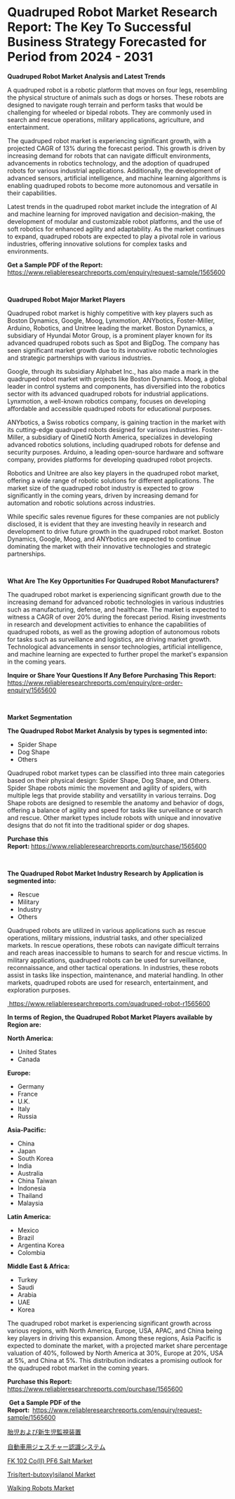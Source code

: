 <p><h1>Quadruped Robot Market Research Report: The Key To Successful Business Strategy Forecasted for Period from 2024 - 2031</h1></p><p><strong>Quadruped Robot Market Analysis and Latest Trends</strong></p>
<p><p>A quadruped robot is a robotic platform that moves on four legs, resembling the physical structure of animals such as dogs or horses. These robots are designed to navigate rough terrain and perform tasks that would be challenging for wheeled or bipedal robots. They are commonly used in search and rescue operations, military applications, agriculture, and entertainment.</p><p>The quadruped robot market is experiencing significant growth, with a projected CAGR of 13% during the forecast period. This growth is driven by increasing demand for robots that can navigate difficult environments, advancements in robotics technology, and the adoption of quadruped robots for various industrial applications. Additionally, the development of advanced sensors, artificial intelligence, and machine learning algorithms is enabling quadruped robots to become more autonomous and versatile in their capabilities.</p><p>Latest trends in the quadruped robot market include the integration of AI and machine learning for improved navigation and decision-making, the development of modular and customizable robot platforms, and the use of soft robotics for enhanced agility and adaptability. As the market continues to expand, quadruped robots are expected to play a pivotal role in various industries, offering innovative solutions for complex tasks and environments.</p></p>
<p><strong>Get a Sample PDF of the Report:&nbsp;</strong> <a href="https://www.reliableresearchreports.com/enquiry/request-sample/1565600">https://www.reliableresearchreports.com/enquiry/request-sample/1565600</a></p>
<p>&nbsp;</p>
<p><strong>Quadruped Robot Major Market Players</strong></p>
<p><p>Quadruped robot market is highly competitive with key players such as Boston Dynamics, Google, Moog, Lynxmotion, ANYbotics, Foster-Miller, Arduino, Robotics, and Unitree leading the market. Boston Dynamics, a subsidiary of Hyundai Motor Group, is a prominent player known for its advanced quadruped robots such as Spot and BigDog. The company has seen significant market growth due to its innovative robotic technologies and strategic partnerships with various industries.</p><p>Google, through its subsidiary Alphabet Inc., has also made a mark in the quadruped robot market with projects like Boston Dynamics. Moog, a global leader in control systems and components, has diversified into the robotics sector with its advanced quadruped robots for industrial applications. Lynxmotion, a well-known robotics company, focuses on developing affordable and accessible quadruped robots for educational purposes.</p><p>ANYbotics, a Swiss robotics company, is gaining traction in the market with its cutting-edge quadruped robots designed for various industries. Foster-Miller, a subsidiary of QinetiQ North America, specializes in developing advanced robotics solutions, including quadruped robots for defense and security purposes. Arduino, a leading open-source hardware and software company, provides platforms for developing quadruped robot projects.</p><p>Robotics and Unitree are also key players in the quadruped robot market, offering a wide range of robotic solutions for different applications. The market size of the quadruped robot industry is expected to grow significantly in the coming years, driven by increasing demand for automation and robotic solutions across industries.</p><p>While specific sales revenue figures for these companies are not publicly disclosed, it is evident that they are investing heavily in research and development to drive future growth in the quadruped robot market. Boston Dynamics, Google, Moog, and ANYbotics are expected to continue dominating the market with their innovative technologies and strategic partnerships.</p></p>
<p>&nbsp;</p>
<p><strong>What Are The Key Opportunities For Quadruped Robot Manufacturers?</strong></p>
<p><p>The quadruped robot market is experiencing significant growth due to the increasing demand for advanced robotic technologies in various industries such as manufacturing, defense, and healthcare. The market is expected to witness a CAGR of over 20% during the forecast period. Rising investments in research and development activities to enhance the capabilities of quadruped robots, as well as the growing adoption of autonomous robots for tasks such as surveillance and logistics, are driving market growth. Technological advancements in sensor technologies, artificial intelligence, and machine learning are expected to further propel the market's expansion in the coming years.</p></p>
<p><strong>Inquire or Share Your Questions If Any Before Purchasing This Report:</strong> <a href="https://www.reliableresearchreports.com/enquiry/pre-order-enquiry/1565600">https://www.reliableresearchreports.com/enquiry/pre-order-enquiry/1565600</a></p>
<p>&nbsp;</p>
<p><strong>Market Segmentation</strong></p>
<p><strong>The Quadruped Robot Market Analysis by types is segmented into:</strong></p>
<p><ul><li>Spider Shape</li><li>Dog Shape</li><li>Others</li></ul></p>
<p><p>Quadruped robot market types can be classified into three main categories based on their physical design: Spider Shape, Dog Shape, and Others. Spider Shape robots mimic the movement and agility of spiders, with multiple legs that provide stability and versatility in various terrains. Dog Shape robots are designed to resemble the anatomy and behavior of dogs, offering a balance of agility and speed for tasks like surveillance or search and rescue. Other market types include robots with unique and innovative designs that do not fit into the traditional spider or dog shapes.</p></p>
<p><strong>Purchase this Report:&nbsp;</strong><a href="https://www.reliableresearchreports.com/purchase/1565600">https://www.reliableresearchreports.com/purchase/1565600</a></p>
<p>&nbsp;</p>
<p><strong>The Quadruped Robot Market Industry Research by Application is segmented into:</strong></p>
<p><ul><li>Rescue</li><li>Military</li><li>Industry</li><li>Others</li></ul></p>
<p><p>Quadruped robots are utilized in various applications such as rescue operations, military missions, industrial tasks, and other specialized markets. In rescue operations, these robots can navigate difficult terrains and reach areas inaccessible to humans to search for and rescue victims. In military applications, quadruped robots can be used for surveillance, reconnaissance, and other tactical operations. In industries, these robots assist in tasks like inspection, maintenance, and material handling. In other markets, quadruped robots are used for research, entertainment, and exploration purposes.</p></p>
<p><a href="https://www.reliableresearchreports.com/quadruped-robot-r1565600">&nbsp;https://www.reliableresearchreports.com/quadruped-robot-r1565600</a></p>
<p><strong>In terms of Region, the Quadruped Robot Market Players available by Region are:</strong></p>
<p>
    <p> <strong> North America: </strong>
        <ul>
            <li>United States</li>
            <li>Canada</li>
        </ul>
        </p> 
    <p> <strong> Europe: </strong>
        <ul>
            <li>Germany</li>
            <li>France</li>
            <li>U.K.</li>
            <li>Italy</li>
            <li>Russia</li>
        </ul>
        </p> 
    <p> <strong> Asia-Pacific: </strong>
        <ul>
            <li>China</li>
            <li>Japan</li>
            <li>South Korea</li>
            <li>India</li>
            <li>Australia</li>
            <li>China Taiwan</li>
            <li>Indonesia</li>
            <li>Thailand</li>
            <li>Malaysia</li>
        </ul>
        </p> 
    <p> <strong> Latin America: </strong>
        <ul>
            <li>Mexico</li>
            <li>Brazil</li>
            <li>Argentina Korea</li>
            <li>Colombia</li>
        </ul>
        </p> 
    <p> <strong> Middle East & Africa: </strong>
        <ul>
            <li>Turkey</li>
            <li>Saudi</li>
            <li>Arabia</li>
            <li>UAE</li>
            <li>Korea</li>
        </ul>
    </p>
    </p>
<p><p>The quadruped robot market is experiencing significant growth across various regions, with North America, Europe, USA, APAC, and China being key players in driving this expansion. Among these regions, Asia Pacific is expected to dominate the market, with a projected market share percentage valuation of 40%, followed by North America at 30%, Europe at 20%, USA at 5%, and China at 5%. This distribution indicates a promising outlook for the quadruped robot market in the coming years.</p></p>
<p><strong>Purchase this Report: </strong><a href="https://www.reliableresearchreports.com/purchase/1565600">https://www.reliableresearchreports.com/purchase/1565600</a></p>
<p>&nbsp;<strong>Get a Sample PDF of the Report:&nbsp;&nbsp;</strong><a href="https://www.reliableresearchreports.com/enquiry/request-sample/1565600">https://www.reliableresearchreports.com/enquiry/request-sample/1565600</a></p>
<p><strong></strong></p>
<p><p><a href="https://github.com/xemfu2379520/Market-Research-Report-List-1/blob/main/797944126887.md">胎児および新生児監視装置</a></p><p><a href="https://github.com/bucuel854722/Market-Research-Report-List-1/blob/main/634273026888.md">自動車用ジェスチャー認識システム</a></p><p><a href="https://www.linkedin.com/pulse/fk-102-coii-pf6-salt-market-size-reflecting-forecast-till-2031-zsylc?trackingId=Llsx0%2BVVGCL1i35xYF0Sbw%3D%3D">FK 102 Co(II) PF6 Salt Market</a></p><p><a href="https://www.linkedin.com/pulse/tristert-butoxysilanol-market-provides-comprehensive-analysis-udxjc?trackingId=39btibmTNG0HviIU0bOBxg%3D%3D">Tris(tert-butoxy)silanol Market</a></p><p><a href="https://github.com/Airanohannonzb68e5pb53oc1/Market-Research-Report-List-2/blob/main/walking-robots-market.md">Walking Robots Market</a></p></p>